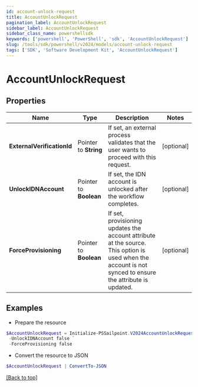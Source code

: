 ```yaml
---
id: account-unlock-request
title: AccountUnlockRequest
pagination_label: AccountUnlockRequest
sidebar_label: AccountUnlockRequest
sidebar_class_name: powershellsdk
keywords: ['powershell', 'PowerShell', 'sdk', 'AccountUnlockRequest'] 
slug: /tools/sdk/powershell/v2024/models/account-unlock-request
tags: ['SDK', 'Software Development Kit', 'AccountUnlockRequest']
---
```



# AccountUnlockRequest

## Properties

Name | Type | Description | Notes
------------ | ------------- | ------------- | -------------
**ExternalVerificationId** |  Pointer to **String** | If set, an external process validates that the user wants to proceed with this request. | [optional] 
**UnlockIDNAccount** |  Pointer to **Boolean** | If set, the IDN account is unlocked after the workflow completes. | [optional] 
**ForceProvisioning** |  Pointer to **Boolean** | If set, provisioning updates the account attribute at the source.   This option is used when the account is not synced to ensure the attribute is updated. | [optional] 

## Examples

- Prepare the resource
```powershell
$AccountUnlockRequest = Initialize-PSSailpoint.V2024AccountUnlockRequest  -ExternalVerificationId 3f9180835d2e5168015d32f890ca1581 `
 -UnlockIDNAccount false `
 -ForceProvisioning false
```

- Convert the resource to JSON
```powershell
$AccountUnlockRequest | ConvertTo-JSON
```


[[Back to top]](#) 

